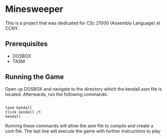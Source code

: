 # Minesweeper 
This is a project that was dedicated for CSc 21000 (Assembly Language) at CCNY. 

## Prerequisites
- DOSBOX
- TASM

## Running the Game
Open up DOSBOX and navigate to the directory which the kendall.asm file is located. Afterwards, run the following commands:

```

tasm kendall
tlink kendall /t
kendall

```

Running these commands will allow the asm file to compile and create a com file. The last line will execute the game with further instructions to play

